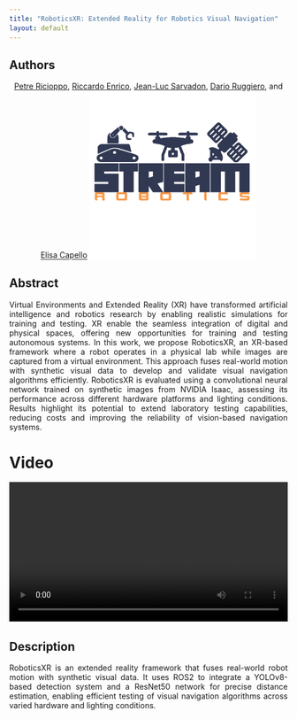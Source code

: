 ```yaml
---
title: "RoboticsXR: Extended Reality for Robotics Visual Navigation"
layout: default
---
```


## Authors

<div style="text-align: center;">
  <a href="https://www.polito.it/personale?p=petre.ricioppo">Petre Ricioppo</a>, 
  <a href="https://www.polito.it/personale?p=riccardo.enrico">Riccardo Enrico</a>, 
  <a href="https://www.polito.it/personale?p=jeanluc.sarvadon">Jean-Luc Sarvadon</a>, 
  <a href="https://www.polito.it/personale?p=dario.ruggiero">Dario Ruggiero</a>, and 
  <a href="https://www.polito.it/personale?p=elisa.capello">Elisa Capello</a>

  <img src="../../media/stream_logo.png" alt="" width="60%">

</div>

## Abstract

<div style="text-align: justify;">
  Virtual Environments and Extended Reality (XR) have transformed artificial intelligence and robotics research by enabling realistic simulations for training and testing. XR enable the seamless integration of digital and physical spaces, offering new opportunities for training and testing autonomous systems. In this work, we propose RoboticsXR, an XR-based framework where a robot operates in a physical lab while images are captured from a virtual environment. This approach fuses real-world motion with synthetic visual data to develop and validate visual navigation algorithms efficiently. RoboticsXR is evaluated using a convolutional neural network trained on synthetic images from NVIDIA Isaac, assessing its performance across different hardware platforms and lighting conditions. Results highlight its potential to extend laboratory testing capabilities, reducing costs and improving the reliability of vision-based navigation systems.
</div>

# Video

<video width="100%" height="auto" controls>
  <source src="./media/RoboticsXRIROS.mp4" type="video/mp4">
</video>

## Description

<div style="text-align: justify;">
RoboticsXR is an extended reality framework that fuses real-world robot motion with synthetic visual data. It uses ROS2 to integrate a YOLOv8-based detection system and a ResNet50 network for precise distance estimation, enabling efficient testing of visual navigation algorithms across varied hardware and lighting conditions.
</div>
